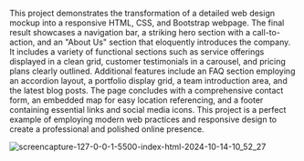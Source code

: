  This project demonstrates the transformation of a detailed web 
design mockup into a responsive HTML, CSS, and Bootstrap webpage. The final 
result showcases a navigation bar, a striking hero section with a call-to-action, and 
an "About Us" section that eloquently introduces the company. It includes a 
variety of functional sections such as service offerings displayed in a clean grid, 
customer testimonials in a carousel, and pricing plans clearly outlined. Additional 
features include an FAQ section employing an accordion layout, a portfolio display 
grid, a team introduction area, and the latest blog posts. The page concludes with 
a comprehensive contact form, an embedded map for easy location referencing, 
and a footer containing essential links and social media icons. This project is a 
perfect example of employing modern web practices and responsive design to 
create a professional and polished online presence. 

![screencapture-127-0-0-1-5500-index-html-2024-10-14-10_52_27](https://github.com/user-attachments/assets/187d6302-93b0-4e09-9d75-9109062ff62e)

